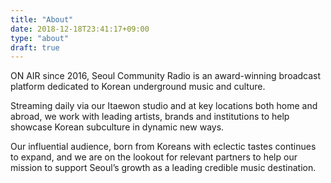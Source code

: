 ```yaml
---
title: "About"
date: 2018-12-18T23:41:17+09:00
type: "about"
draft: true
---
```


ON AIR since 2016, Seoul Community Radio is an award-winning broadcast platform dedicated to Korean underground music and culture.
 
Streaming daily via our Itaewon studio and at key locations both home and abroad, we work with leading artists, brands and institutions to help showcase Korean subculture in dynamic new ways.

Our influential audience, born from Koreans with eclectic tastes continues to expand, and we are on the lookout for relevant partners to help our mission to support Seoul’s growth as a leading credible music destination. 